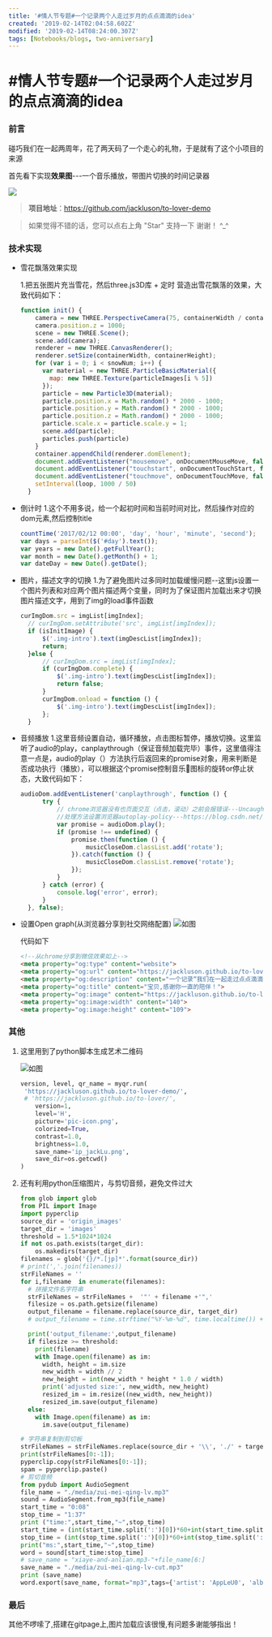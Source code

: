 ```yaml
---
title: '#情人节专题#一个记录两个人走过岁月的点点滴滴的idea'
created: '2019-02-14T02:04:58.602Z'
modified: '2019-02-14T08:24:00.307Z'
tags: [Notebooks/blogs, two-anniversary]
---
```


# \#情人节专题#一个记录两个人走过岁月的点点滴滴的idea

### 前言
碰巧我们在一起两周年，花了两天码了一个走心的礼物，于是就有了这个小项目的来源

首先看下实现**效果图**---一个音乐播放，带图片切换的时间记录器

![](.\screenshots\IMG_0690.GIF)

> **项目地址**：https://github.com/jackluson/to-lover-demo

> 如果觉得不错的话，您可以点右上角 "Star" 支持一下 谢谢！ ^_^

### 技术实现
  - 雪花飘落效果实现

    1.把五张图片充当雪花，然后three.js3D库 + 定时 营造出雪花飘落的效果，大致代码如下：

    ```js
    function init() {
        camera = new THREE.PerspectiveCamera(75, containerWidth / containerHeight, 1, 10000);
        camera.position.z = 1000;
        scene = new THREE.Scene();
        scene.add(camera);
        renderer = new THREE.CanvasRenderer();
        renderer.setSize(containerWidth, containerHeight);
        for (var i = 0; i < snowNum; i++) {
          var material = new THREE.ParticleBasicMaterial({
            map: new THREE.Texture(particleImages[i % 5])
          });
          particle = new Particle3D(material);
          particle.position.x = Math.random() * 2000 - 1000;
          particle.position.y = Math.random() * 2000 - 1000;
          particle.position.z = Math.random() * 2000 - 1000;
          particle.scale.x = particle.scale.y = 1;
          scene.add(particle);
          particles.push(particle)
        }
        container.appendChild(renderer.domElement);
        document.addEventListener("mousemove", onDocumentMouseMove, false);
        document.addEventListener("touchstart", onDocumentTouchStart, false);
        document.addEventListener("touchmove", onDocumentTouchMove, false);
        setInterval(loop, 1000 / 50)
      }
    ```

  - 倒计时
    1.这个不用多说，给一个起初时间和当前时间对比，然后操作对应的dom元素,然后控制title

    ```js
    countTime('2017/02/12 00:00', 'day', 'hour', 'minute', 'second');
    var days = parseInt($('#day').text());
    var years = new Date().getFullYear();
    var month = new Date().getMonth() + 1;
    var dateDay = new Date().getDate();
    ```

  - 图片，描述文字的切换
    1.为了避免图片过多同时加载缓慢问题--这里js设置一个图片列表和对应两个图片描述两个变量，同时为了保证图片加载出来才切换图片描述文字，用到了img的load事件函数

    ```js
    curImgDom.src = imgList[imgIndex];
      // curImgDom.setAttribute('src', imgList[imgIndex]);
      if (isInitImage) {
          $('.img-intro').text(imgDescList[imgIndex]);
          return;
      }else {
          // curImgDom.src = imgList[imgIndex];
          if (curImgDom.complete) {
              $('.img-intro').text(imgDescList[imgIndex]);
              return false;
          }
          curImgDom.onload = function () {
              $('.img-intro').text(imgDescList[imgIndex]);
          };
      }
    ```

  - 音频播放
    1.这里音频设置自动，循环播放，点击图标暂停，播放切换。这里监听了audio的play，canplaythrough（保证音频加载完毕）事件，这里值得注意一点是，audio的play（）方法执行后返回来的promise对象，用来判断是否成功执行（播放），可以根据这个promise控制音乐🎵图标的旋转or停止状态，大致代码如下：

    ```javascript
    audioDom.addEventListener('canplaythrough', function () {
          try {
              // chrome浏览器没有也页面交互（点击，滚动）之前会报错误---Uncaught（in promise）DOMException：play（）
              //处理方法设置浏览器autoplay-policy---https://blog.csdn.net/super_XYQ/article/details/83026792
              var promise = audioDom.play();
              if (promise !== undefined) {
                  promise.then(function () {
                      musicCloseDom.classList.add('rotate');
                  }).catch(function () {
                      musicCloseDom.classList.remove('rotate');
                  });
              }
          } catch (error) {
              console.log('error', error);
          }
      }, false);
    ```

  - 设置Open graph(从浏览器分享到社交网络配置)
    ![如图](.\screenshots\IMG_0694(20190214-151718).jpg)

    代码如下

    ```html
    <!--从chrome分享到微信效果如上-->
    <meta property="og:type" content="website">
    <meta property="og:url" content="https://jackluson.github.io/to-lover-demo/">
    <meta property="og:description" content="一个记录“我们在一起走过点点滴滴”的idea">
    <meta property="og:title" content="宝贝,感谢你一直的陪伴！">
    <meta property="og:image" content="https://jackluson.github.io/to-lover-demo/pic-icon.png">
    <meta property="og:image:width" content="140">
    <meta property="og:image:height" content="109">
    ```

    

### 其他

1. 这里用到了python脚本生成艺术二维码

   ![如图](.\screenshots\ip_jackLu.png)

   ```python
   version, level, qr_name = myqr.run(
   	'https://jackluson.github.io/to-lover-demo/',
   	# 'https://jackluson.github.io/to-lover/',
       version=1,
       level='H',
       picture='pic-icon.png',
       colorized=True,
       contrast=1.0,
       brightness=1.0,
       save_name='ip_jackLu.png',
       save_dir=os.getcwd()
   )
   ```

2. 还有利用python压缩图片，与剪切音频，避免文件过大

   ```python
   from glob import glob
   from PIL import Image
   import pyperclip
   source_dir = 'origin_images'
   target_dir = 'images'
   threshold = 1.5*1024*1024
   if not os.path.exists(target_dir):
       os.makedirs(target_dir)
   filenames = glob('{}/*.[jp]*'.format(source_dir))
   # print(','.join(filenames))
   strFileNames = ''
   for i,filename  in enumerate(filenames):
     # 拼接文件名字符串
     strFileNames = strFileNames +  '"' + filename +'",'
     filesize = os.path.getsize(filename)
     output_filename = filename.replace(source_dir, target_dir)
     # output_filename = time.strftime("%Y-%m-%d", time.localtime()) + '000' + str(i) + '.png';
   
     print('output_filename:',output_filename)
     if filesize >= threshold:
       print(filename)
       with Image.open(filename) as im:
         width, height = im.size
         new_width = width // 2
         new_height = int(new_width * height * 1.0 / width)
         print('adjusted size:', new_width, new_height)
         resized_im = im.resize((new_width, new_height))
         resized_im.save(output_filename)
     else:
       with Image.open(filename) as im:
         im.save(output_filename)
   
   # 字符串复制到剪切板
   strFileNames = strFileNames.replace(source_dir + '\\', './' + target_dir + '/')
   print(strFileNames[0:-1]);
   pyperclip.copy(strFileNames[0:-1]);
   spam = pyperclip.paste()
   # 剪切音频
   from pydub import AudioSegment
   file_name = "./media/zui-mei-qing-lv.mp3"
   sound = AudioSegment.from_mp3(file_name)
   start_time = "0:08"
   stop_time = "1:37"
   print ("time:",start_time,"~",stop_time)
   start_time = (int(start_time.split(':')[0])*60+int(start_time.split(':')[1]))*1000
   stop_time = (int(stop_time.split(':')[0])*60+int(stop_time.split(':')[1]))*1000
   print("ms:",start_time,"~",stop_time)
   word = sound[start_time:stop_time]
   # save_name = "xiaye-and-anlian.mp3-"+file_name[6:]
   save_name = "./media/zui-mei-qing-lv-cut.mp3"
   print (save_name)
   word.export(save_name, format="mp3",tags={'artist': 'AppLeU0', 'album': save_name[:-4]})
   ```

### 最后
其他不啰嗦了,搭建在gitpage上,图片加载应该很慢,有问题多谢能够指出！
